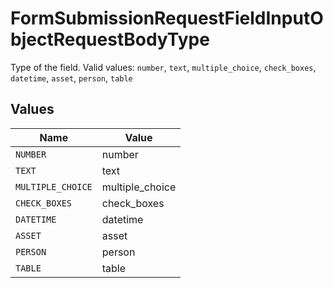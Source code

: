 # FormSubmissionRequestFieldInputObjectRequestBodyType

Type of the field.  Valid values: `number`, `text`, `multiple_choice`, `check_boxes`, `datetime`, `asset`, `person`, `table`


## Values

| Name              | Value             |
| ----------------- | ----------------- |
| `NUMBER`          | number            |
| `TEXT`            | text              |
| `MULTIPLE_CHOICE` | multiple_choice   |
| `CHECK_BOXES`     | check_boxes       |
| `DATETIME`        | datetime          |
| `ASSET`           | asset             |
| `PERSON`          | person            |
| `TABLE`           | table             |